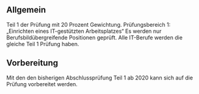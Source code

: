 ## Allgemein

Teil 1 der Prüfung mit 20 Prozent Gewichtung. 
Prüfungsbereich 1: „Einrichten eines IT-gestützten Arbeitsplatzes“
Es werden nur Berufsbildübergreifende Positionen geprüft. Alle IT-Berufe werden die gleiche Teil 1 Prüfung haben.

## Vorbereitung

Mit den den bisherigen Abschlussprüfung Teil 1 ab 2020 kann sich auf die Prüfung vorbereitet werden.
